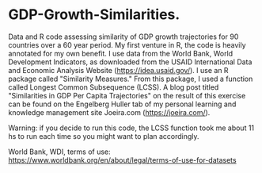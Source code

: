 # GDP-Growth-Similarities.
Data and R code assessing similarity of GDP growth trajectories for 90 countries over a 60 year period.
My first venture in R, the code is heavily annotated for my own benefit.
I use data from the World Bank, World Development Indicators, as downloaded from the
USAID International Data and Economic Analysis Website (https://idea.usaid.gov/).
I use an R package called "Similarity Measures." From this package, I used a function called
Longest Common Subsequence (LCSS).
A blog post titled "Similarities in GDP Per Capita Trajectories" on the result of this exercise can be
found on the Engelberg Huller tab of my personal learning and knowledge management site Joeira.com
(https://joeira.com/).

Warning: if you decide to run this code, the LCSS function took me about 11 hs to run each time so
you might want to plan accordingly.

World Bank, WDI, terms of use: https://www.worldbank.org/en/about/legal/terms-of-use-for-datasets



